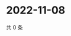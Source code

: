 # 2022-11-08

共 0 条

<!-- BEGIN WEIBO -->
<!-- 最后更新时间 Tue Nov 08 2022 16:24:41 GMT+0800 (China Standard Time) -->

<!-- END WEIBO -->
